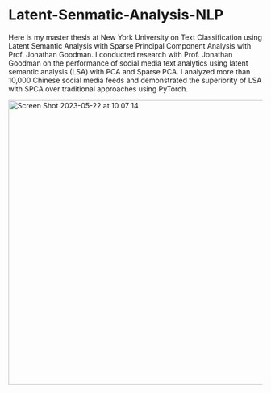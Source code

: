 # Latent-Senmatic-Analysis-NLP

Here is my master thesis at New York University on Text Classification using Latent Semantic Analysis with Sparse Principal Component Analysis with Prof. Jonathan Goodman. I conducted research with Prof. Jonathan Goodman on the performance of social media text analytics using latent semantic analysis (LSA) with PCA and Sparse PCA. I analyzed more than 10,000 Chinese social media feeds and demonstrated the superiority of LSA with SPCA over traditional approaches using PyTorch.



<img width="563" alt="Screen Shot 2023-05-22 at 10 07 14" src="https://github.com/fahygao/master_thesis/assets/48902014/f23102de-a22c-416c-80a4-8a8767c8675a">
